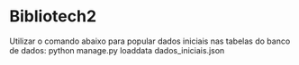 # Bibliotech2

Utilizar o comando abaixo para popular dados iniciais nas tabelas do banco de dados:
 python manage.py loaddata dados_iniciais.json
